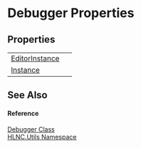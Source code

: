 # Debugger Properties




## Properties
<table>
<tr>
<td><a href="P_HLNC_Utils_Debugger_EditorInstance">EditorInstance</a></td>
<td> </td></tr>
<tr>
<td><a href="P_HLNC_Utils_Debugger_Instance">Instance</a></td>
<td> </td></tr>
</table>

## See Also


#### Reference
<a href="T_HLNC_Utils_Debugger">Debugger Class</a>  
<a href="N_HLNC_Utils">HLNC.Utils Namespace</a>  
